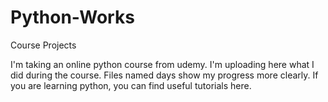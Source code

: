 # Python-Works
Course Projects

I'm taking an online python course from udemy. 
I'm uploading here what I did during the course. 
Files named days show my progress more clearly. 
If you are learning python, you can find useful tutorials here. 
